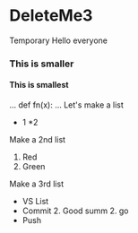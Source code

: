 # DeleteMe3
Temporary
Hello everyone
### This is smaller
#### This is smallest
...
def fn(x):
...
Let's make a list 
* 1
*2

Make a 2nd list
1. Red
2. Green

Make a 3rd list
* VS List
* Commit
   2. Good summ
   2. go 
* Push


